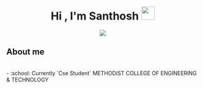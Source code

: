 <h1 align="center">Hi , I'm Santhosh <img src="https://media.giphy.com/media/hvRJCLFzcasrR4ia7z/giphy.gif" width="35"></h1>
<p align="center">
  <a align="center "href="https://github.com/DenverCoder1/readme-typing-svg"><img src="https://readme-typing-svg.herokuapp.com?lines=CSE+Student;Fast%20learner&center=true&width=550&height=50"></a>
</p>

##  About me
<br>
- :school: Currently `Cse Student` METHODIST COLLEGE OF ENGINEERING & TECHNOLOGY
